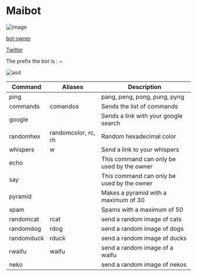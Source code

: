 # Maibot

![image](https://user-images.githubusercontent.com/94239373/141654044-cad95f96-1953-42aa-8bf0-270efd632e47.png)   

[bot owner](https://twitch.tv/rsyf) 

[Twitter](https://twitter.com/jersonfpp)

The prefix the bot is : ~

![asd](https://cdn.7tv.app/emote/60c09e4e6aa44af922881cc8/3x)



| Command  | Aliases | Description 
| --- | --- | --- |
| ping | | pang,  peng,  pong,  pung,  pyng | pong! 🔔 |
| commands | comandos | Sends the list of commands |
| google | | Sends a link with your google search |
| randomhex | randomcolor, rc, rh | Random hexadecimal color |               
| whispers | w | Send a link to your whispers |
| echo | | This command can only be used by the owner |                              
| say | | This command can only be used by the owner |
| pyramid | | Makes a pyramid with a maximum of 30 |
| spam | | Spams with a maximum of 50 |
| randomcat | rcat | send a random image of cats |
| randomdog | rdog | send a random image of dogs |
| randomduck | rduck | send a random image of ducks |
| rwaifu | waifu | send a random image of a waifu |
| neko | | send a random image of nekos |

